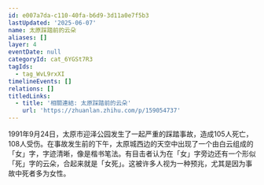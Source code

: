 ```yaml
---
id: e007a7da-c110-40fa-b6d9-3d11a0e7f5b3
lastUpdated: '2025-06-07'
name: 太原踩踏前的云朵
aliases: []
layer: 4
eventDate: null
categoryId: cat_6YGSt7R3
tagIds:
  - tag_WvL9rxXI
timelineEvents: []
relations: []
titledLinks:
  - title: '相關連結: 太原踩踏前的云朵'
    url: 'https://zhuanlan.zhihu.com/p/159054737'
---
```

1991年9月24日，太原市迎泽公园发生了一起严重的踩踏事故，造成105人死亡，108人受伤。在事故发生前的下午，太原城西边的天空中出现了一个由白云组成的「女」字，字迹清晰，像是楷书笔法。有目击者认为在「女」字旁边还有一个形似「死」字的云朵，合起来就是「女死」。这被许多人视为一种预兆，尤其是因为事故中死者多为女性。
